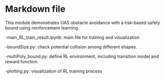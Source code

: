 # Markdown file

This module demonstrates UAS obstacle avoidance with a risk-based safety bound using reinforcement learning.

-main_RL_train_result.ipynb: main file for training and visualization

-boundSize.py: check potential collision among different shapes.

-multiPoly_bound.py: define RL environment, including transition model and reward function.

-plotting.py: visualization of RL training process
